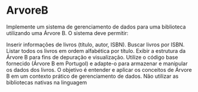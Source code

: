 # ArvoreB

Implemente um sistema de gerenciamento de dados para uma biblioteca utilizando uma Árvore B. O sistema deve permitir:

Inserir informações de livros (título, autor, ISBN).
Buscar livros por ISBN.
Listar todos os livros em ordem alfabética por título.
Exibir a estrutura da Árvore B para fins de depuração e visualização.
Utilize o código base fornecido (Árvore B em Portugol) e adapte-o para armazenar e manipular os dados dos livros. O objetivo é entender e aplicar os conceitos de Árvore B em um contexto prático de gerenciamento de dados. Não utilizar as bibliotecas nativas na linguagem
